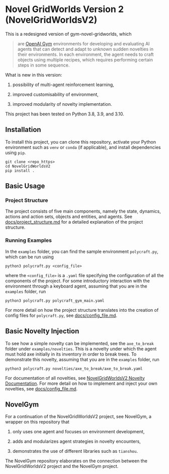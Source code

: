 # Novel GridWorlds Version 2 (NovelGridWorldsV2)

This is a redesigned version of gym-novel-gridworlds, which

> are [OpenAI Gym](https://github.com/openai/gym) environments for developing and evaluating AI agents that can detect and adapt to unknown sudden novelties in their environments. In each environment, the agent needs to craft objects using multiple recipes, which requires performing certain steps in some sequence.

What is new in this version:

1. possibility of multi-agent reinforcement learning,

2. improved customisability of environment,

3. improved modularity of novelty implementation.

This project has been tested on Python 3.8, 3.9, and 3.10.

## Installation

To install this project, you can clone this repository, activate your Python environment such as `venv` or `conda` (if applicable), and install dependencies using `pip`.

```
git clone <repo_https>
cd NovelGridWorldsV2
pip install .
```

## Basic Usage

### Project Structure

The project consists of five main components, namely the state, dynamics, actions and action sets, objects and entities, and agents. See [docs/project_structure.md](docs/project_structure.md) for a detailed explanation of the project structure.

### Running Examples

In the `examples` folder, you can find the sample environment `polycraft.py`, which can be run using

```
python3 polycraft.py <config_file>
```

where the `<config_file>` is a `.yaml` file specifying the configuration of all the components of the project. For some introductory interaction with the environment through a keyboard agent, assuming that you are in the `examples` folder, run

```
python3 polycraft.py polycraft_gym_main.yaml
```

For more detail on how the project structure translates into the creation of config files for `polycraft.py`, see [docs/config_file.md](docs/config_file.md).

## Basic Novelty Injection

To see how a simple novelty can be implemented, see the `axe_to_break` folder under `examples/novelties`. This is a novelty under which the agent must hold axe initially in its inventory in order to break trees. To demonstrate this novelty, assuming that you are in the `examples` folder, run

```
python3 polycraft.py novelties/axe_to_break/axe_to_break.yaml
```

For documentation of all novelties, see [NovelGridWorldsV2 Novelty Documentation](https://docs.google.com/document/d/1jefIDrk-SWubPeo3yOMsDN8w0XeVg_CStB2Q5dY5oqM/edit?usp=sharing). For more detail on how to implement and inject your own novelties, see [docs/config_file.md](docs/config_file.md).

## NovelGym

For a continuation of the NovelGridWorldsV2 project, see NovelGym, a wrapper on this repository that

1. only uses one agent and focuses on environment development,

2. adds and modularizes agent strategies in novelty encounters,

3. demonstrates the use of different libraries such as `tianshou`.

The NovelGym repository elaborates on the connection between the NovelGridWorldsV2 project and the NovelGym project.
